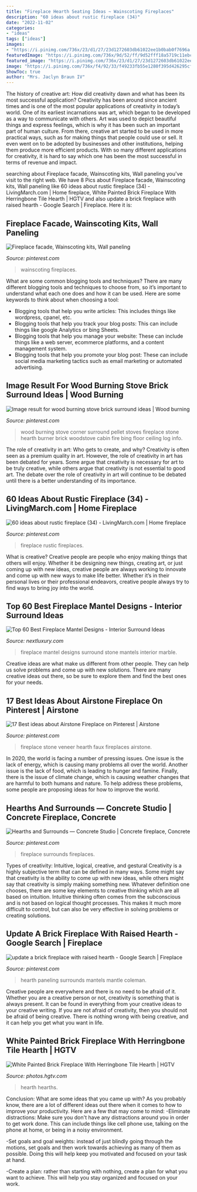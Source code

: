 ```yaml
---
title: "Fireplace Hearth Seating Ideas ~ Wainscoting Fireplaces"
description: "60 ideas about rustic fireplace (34)"
date: "2022-11-02"
categories:
- "ideas"
tags: ["ideas"]
images:
- "https://i.pinimg.com/736x/23/d1/27/23d1272603db61022ee1b0bab0f7696a.jpg"
featuredImage: "https://i.pinimg.com/736x/9d/52/ff/9d52fff18a5719c11ebc51a54ddab922--wood-burning-stoves-bricks.jpg"
featured_image: "https://i.pinimg.com/736x/23/d1/27/23d1272603db61022ee1b0bab0f7696a.jpg"
image: "https://i.pinimg.com/736x/f4/92/33/f49233fb55e1280f395d426295cfc997.jpg"
ShowToc: true
author: "Mrs. Jaclyn Braun IV"
---
```



The history of creative art: How did creativity dawn and what has been its most successful application?
Creativity has been around since ancient times and is one of the most popular applications of creativity in today’s world. One of its earliest incarnations was art, which began to be developed as a way to communicate with others. Art was used to depict beautiful things and express feelings, which is why it has been such an important part of human culture. From there, creative art started to be used in more practical ways, such as for making things that people could use or sell. It even went on to be adopted by businesses and other institutions, helping them produce more efficient products. With so many different applications for creativity, it is hard to say which one has been the most successful in terms of revenue and impact.

	

		
searching about Fireplace facade, Wainscoting kits, Wall paneling you've visit to the right web. We have 8 Pics about Fireplace facade, Wainscoting kits, Wall paneling like 60 ideas about rustic fireplace (34) - LivingMarch.com | Home fireplace, White Painted Brick Fireplace With Herringbone Tile Hearth | HGTV and also update a brick fireplace with raised hearth - Google Search | Fireplace. Here it is:
		
    
## Fireplace Facade, Wainscoting Kits, Wall Paneling

<img loading=lazy src="https://i.pinimg.com/736x/b0/08/28/b00828b498423b54dda430532d498a1e--fireplace-facade-fireplaces.jpg" onerror="this.onerror=null;this.src='https://tse2.mm.bing.net/th?id=OIP.4BrPCk2LsDgDl9kS_lWfFAHaJ3&amp;pid=15.1';" alt="Fireplace facade, Wainscoting kits, Wall paneling">

_Source: pinterest.com_

>wainscoting fireplaces. 

	

What are some common blogging tools and techniques?
There are many different blogging tools and techniques to choose from, so it’s important to understand what each one does and how it can be used. Here are some keywords to think about when choosing a tool:
- Blogging tools that help you write articles: This includes things like wordpress, cpanel, etc.
- Blogging tools that help you track your blog posts: This can include things like google Analytics or bing Sheets.
- Blogging tools that help you manage your website: These can include things like a web server, ecommerce platforms, and a content management system. 
- Blogging tools that help you promote your blog post: These can include social media marketing tactics such as email marketing or automated advertising.

    
## Image Result For Wood Burning Stove Brick Surround Ideas | Wood Burning

<img loading=lazy src="https://i.pinimg.com/736x/9d/52/ff/9d52fff18a5719c11ebc51a54ddab922--wood-burning-stoves-bricks.jpg" onerror="this.onerror=null;this.src='https://tse3.mm.bing.net/th?id=OIP.dYULNxpsYTX0SVNgBlLOFAHaL5&amp;pid=15.1';" alt="Image result for wood burning stove brick surround ideas | Wood burning">

_Source: pinterest.com_

>wood burning stove corner surround pellet stoves fireplace stone hearth burner brick woodstove cabin fire bing floor ceiling log info. 

	

The role of creativity in art: Who gets to create, and why?
Creativity is often seen as a premium quality in art. However, the role of creativity in art has been debated for years. Some argue that creativity is necessary for art to be truly creative, while others argue that creativity is not essential to good art. The debate over the role of creativity in art will continue to be debated until there is a better understanding of its importance.

    
## 60 Ideas About Rustic Fireplace (34) - LivingMarch.com | Home Fireplace

<img loading=lazy src="https://i.pinimg.com/736x/f4/92/33/f49233fb55e1280f395d426295cfc997.jpg" onerror="this.onerror=null;this.src='https://tse2.mm.bing.net/th?id=OIP._R3UaY4A_fhJgD55-y7QOgHaLE&amp;pid=15.1';" alt="60 ideas about rustic fireplace (34) - LivingMarch.com | Home fireplace">

_Source: pinterest.com_

>fireplace rustic fireplaces. 

	

What is creative?
Creative people are people who enjoy making things that others will enjoy. Whether it be designing new things, creating art, or just coming up with new ideas, creative people are always working to innovate and come up with new ways to make life better. Whether it’s in their personal lives or their professional endeavors, creative people always try to find ways to bring joy into the world.

    
## Top 60 Best Fireplace Mantel Designs - Interior Surround Ideas

<img loading=lazy src="http://nextluxury.com/wp-content/uploads/fireplace-with-mantel-ideas.jpg" onerror="this.onerror=null;this.src='https://tse3.mm.bing.net/th?id=OIP.c1vba52nRvOmXMDAWUtquAHaLH&amp;pid=15.1';" alt="Top 60 Best Fireplace Mantel Designs - Interior Surround Ideas">

_Source: nextluxury.com_

>fireplace mantel designs surround stone mantels interior marble. 

	

Creative ideas are what make us different from other people. They can help us solve problems and come up with new solutions. There are many creative ideas out there, so be sure to explore them and find the best ones for your needs.

    
## 17 Best Ideas About Airstone Fireplace On Pinterest | Airstone

<img loading=lazy src="https://i.pinimg.com/736x/55/96/02/559602a1f42077e28a2ae36bdba2faac--cheap-fireplaces-airstone-ideas.jpg" onerror="this.onerror=null;this.src='https://tse2.mm.bing.net/th?id=OIP.5GnYxOXCap95uZLrRGhafAHaJ3&amp;pid=15.1';" alt="17 Best ideas about Airstone Fireplace on Pinterest | Airstone">

_Source: pinterest.com_

>fireplace stone veneer hearth faux fireplaces airstone. 

	

In 2020, the world is facing a number of pressing issues. One issue is the lack of energy, which is causing many problems all over the world. Another issue is the lack of food, which is leading to hunger and famine. Finally, there is the issue of climate change, which is causing weather changes that are harmful to both humans and nature. To help address these problems, some people are proposing ideas for how to improve the world.

    
## Hearths And Surrounds — Concrete Studio | Concrete Fireplace, Concrete

<img loading=lazy src="https://i.pinimg.com/736x/6f/f4/a6/6ff4a6220982f335b6835dab12ba1c27.jpg" onerror="this.onerror=null;this.src='https://tse2.mm.bing.net/th?id=OIP.q0FWzHQgzQzRKNrIn7sp-gHaJ3&amp;pid=15.1';" alt="Hearths and Surrounds — Concrete Studio | Concrete fireplace, Concrete">

_Source: pinterest.com_

>fireplace surrounds fireplaces. 

	

Types of creativity: Intuitive, logical, creative, and gestural
Creativity is a highly subjective term that can be defined in many ways. Some might say that creativity is the ability to come up with new ideas, while others might say that creativity is simply making something new. Whatever definition one chooses, there are some key elements to creative thinking which are all based on intuition. Intuitive thinking often comes from the subconscious and is not based on logical thought processes. This makes it much more difficult to control, but can also be very effective in solving problems or creating solutions.

    
## Update A Brick Fireplace With Raised Hearth - Google Search | Fireplace

<img loading=lazy src="https://i.pinimg.com/736x/23/d1/27/23d1272603db61022ee1b0bab0f7696a.jpg" onerror="this.onerror=null;this.src='https://tse1.mm.bing.net/th?id=OIP.zWsjp0JKH6T8We4npRAMlQHaJ3&amp;pid=15.1';" alt="update a brick fireplace with raised hearth - Google Search | Fireplace">

_Source: pinterest.com_

>hearth paneling surrounds mantels mantle coleman. 

	

Creative people are everywhere and there is no need to be afraid of it. Whether you are a creative person or not, creativity is something that is always present. It can be found in everything from your creative ideas to your creative writing. If you are not afraid of creativity, then you should not be afraid of being creative. There is nothing wrong with being creative, and it can help you get what you want in life.

    
## White Painted Brick Fireplace With Herringbone Tile Hearth | HGTV

<img loading=lazy src="https://hgtvhome.sndimg.com/content/dam/images/hgtv/fullset/2014/4/24/1/HBRVB205_after-heravi-living-room_002_v.jpg.rend.hgtvcom.616.822.suffix/1400990543567.jpeg" onerror="this.onerror=null;this.src='https://tse2.mm.bing.net/th?id=OIP.HN9WJPT28OKF81z_uc45RQHaJ4&amp;pid=15.1';" alt="White Painted Brick Fireplace With Herringbone Tile Hearth | HGTV">

_Source: photos.hgtv.com_

>hearth hearths. 

	

Conclusion: What are some ideas that you came up with?
As you probably know, there are a lot of different ideas out there when it comes to how to improve your productivity. Here are a few that may come to mind:
-Eliminate distractions: Make sure you don't have any distractions around you in order to get work done. This can include things like cell phone use, talking on the phone at home, or being in a noisy environment.

-Set goals and goal weights: instead of just blindly going through the motions, set goals and then work towards achieving as many of them as possible. Doing this will help keep you motivated and focused on your task at hand.

-Create a plan: rather than starting with nothing, create a plan for what you want to achieve. This will help you stay organized and focused on your work.

